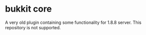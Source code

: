 # bukkit core
A very old plugin containing some functionality for 1.8.8 server. This repository is not supported.

